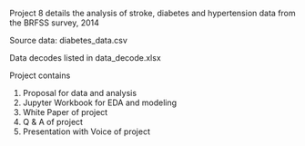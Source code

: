 Project 8 details the analysis of stroke, diabetes and hypertension data from the BRFSS survey, 2014

Source data: 
diabetes_data.csv

Data decodes listed in data_decode.xlsx

Project contains 
  1. Proposal for data and analysis 
  2. Jupyter Workbook for EDA and modeling 
  3. White Paper of project
  4. Q & A of project 
  5. Presentation with Voice of project 
